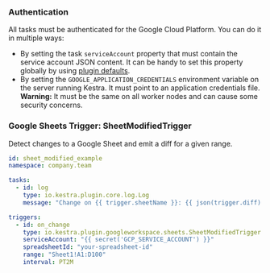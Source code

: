 ### Authentication

All tasks must be authenticated for the Google Cloud Platform. You can do it in multiple ways:

- By setting the task `serviceAccount` property that must contain the service account JSON content. It can be handy to set this property globally by using [plugin defaults](../../docs/configuration/index.md#plugin-defaults).
- By setting the `GOOGLE_APPLICATION_CREDENTIALS` environment variable on the server running Kestra. It must point to an application credentials file. **Warning:** It must be the same on all worker nodes and can cause some security concerns.

### Google Sheets Trigger: SheetModifiedTrigger

Detect changes to a Google Sheet and emit a diff for a given range.

```yaml
id: sheet_modified_example
namespace: company.team

tasks:
  - id: log
    type: io.kestra.plugin.core.log.Log
    message: "Change on {{ trigger.sheetName }}: {{ json(trigger.diff) }}"

triggers:
  - id: on_change
    type: io.kestra.plugin.googleworkspace.sheets.SheetModifiedTrigger
    serviceAccount: "{{ secret('GCP_SERVICE_ACCOUNT') }}"
    spreadsheetId: "your-spreadsheet-id"
    range: "Sheet1!A1:D100"
    interval: PT2M
```